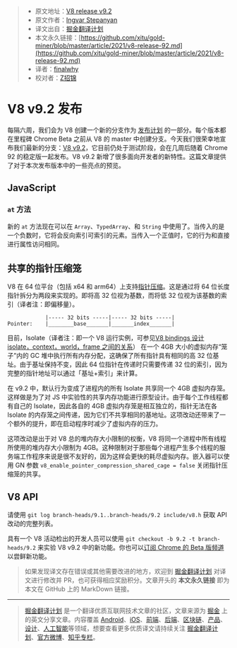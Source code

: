 > - 原文地址：[V8 release v9.2](https://v8.dev/blog/v8-release-92)
> - 原文作者：[Ingvar Stepanyan](https://twitter.com/RReverser)
> - 译文出自：[掘金翻译计划](https://github.com/xitu/gold-miner)
> - 本文永久链接：[https://github.com/xitu/gold-miner/blob/master/article/2021/v8-release-92.md](https://github.com/xitu/gold-miner/blob/master/article/2021/v8-release-92.md)
> - 译者：[finalwhy](https://github.com/finalwhy)
> - 校对者：[Z招锦](https://github.com/zenblofe)

# V8 v9.2 发布

每隔六周，我们会为 V8 创建一个新的分支作为 [发布计划](https://v8.dev/docs/release-process) 的一部分。每个版本都在里程碑 Chrome Beta 之前从 V8 的 master 中创建分支。今天我们很荣幸地宣布我们最新的分支：[V8 v9.2](https://chromium.googlesource.com/v8/v8.git/+log/branch-heads/9.2)，它目前仍处于测试阶段，会在几周后随着 Chrome 92 的稳定版一起发布。V8 v9.2 新增了很多面向开发者的新特性。这篇文章提供了对于本次发布版本中的一些亮点的预览。

## JavaScript

### `at` 方法

新的 `at` 方法现在可以在 `Array`、`TypedArray`、和 `String` 中使用了。当传入的是一个负数时，它将会反向索引可索引的元素。当传入一个正值时，它的行为和直接进行属性访问相同。

## 共享的指针压缩笼

V8 在 64 位平台（包括 x64 和 arm64）上支持[指针压缩](https://v8.dev/blog/pointer-compression)。这是通过将 64 位长度指针拆分为两段来实现的。即将高 32 位视为基数，而将低 32 位视为该基数的索引（译者注：即偏移量）。

```
            |----- 32 bits -----|----- 32 bits -----|
Pointer:    |________base_______|_______index_______|

```

目前，Isolate（译者注：即一个 V8 运行实例，可参见[V8 bindings 设计 isolate，context，world，frame 之间的关系](https://zhuanlan.zhihu.com/p/54135666)） 在一个 4GB 大小的虚拟内存“笼子”内的 GC 堆中执行所有内存分配，这确保了所有指针具有相同的高 32 位基址。由于基址保持不变，因此 64 位指针在传递时只需要传递 32 位的索引，因为完整的指针地址可以通过「基址+索引」来计算。

在 v9.2 中，默认行为变成了进程内的所有 Isolate 共享同一个 4GB 虚拟内存笼。这样做是为了对 JS 中实验性的共享内存功能进行原型设计。由于每个工作线程都有自己的 Isolate，因此各自的 4GB 虚拟内存笼是相互独立的，指针无法在各 Isolate 的内存笼之间传递，因为它们不共享相同的基地址。这项改动还带来了一个额外的提升，即在启动程序时减少了虚拟内存的压力。

这项改动是出于对 V8 总的堆内存大小限制的权衡，V8 将同一个进程中所有线程所使用的堆内存大小限制为 4GB。这种限制对于那些每个进程产生多个线程的服务端工作程序来说是很不友好的，因为这样会更快的耗尽虚拟内存。嵌入器可以使用 GN 参数 `v8_enable_pointer_compression_shared_cage = false` 关闭指针压缩笼的共享。

## V8 API

请使用 `git log branch-heads/9.1..branch-heads/9.2 include/v8.h` 获取 API 改动的完整列表。

具有一个 V8 活动检出的开发人员可以使用 `git checkout -b 9.2 -t branch-heads/9.2` 来实验 V8 v9.2 中的新功能。你也可以[订阅 Chrome 的 Beta 版频道](https://www.google.com/chrome/browser/beta.html) 以尝鲜新功能。

> 如果发现译文存在错误或其他需要改进的地方，欢迎到 [掘金翻译计划](https://github.com/xitu/gold-miner) 对译文进行修改并 PR，也可获得相应奖励积分。文章开头的 **本文永久链接** 即为本文在 GitHub 上的 MarkDown 链接。

---

> [掘金翻译计划](https://github.com/xitu/gold-miner) 是一个翻译优质互联网技术文章的社区，文章来源为 [掘金](https://juejin.im) 上的英文分享文章。内容覆盖 [Android](https://github.com/xitu/gold-miner#android)、[iOS](https://github.com/xitu/gold-miner#ios)、[前端](https://github.com/xitu/gold-miner#前端)、[后端](https://github.com/xitu/gold-miner#后端)、[区块链](https://github.com/xitu/gold-miner#区块链)、[产品](https://github.com/xitu/gold-miner#产品)、[设计](https://github.com/xitu/gold-miner#设计)、[人工智能](https://github.com/xitu/gold-miner#人工智能)等领域，想要查看更多优质译文请持续关注 [掘金翻译计划](https://github.com/xitu/gold-miner)、[官方微博](http://weibo.com/juejinfanyi)、[知乎专栏](https://zhuanlan.zhihu.com/juejinfanyi)。
